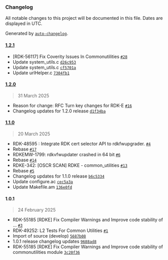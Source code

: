 ### Changelog

All notable changes to this project will be documented in this file. Dates are displayed in UTC.

Generated by [`auto-changelog`](https://github.com/CookPete/auto-changelog).

#### [1.2.1](https://github.com/rdkcentral/common_utilities/compare/1.2.0...1.2.1)

- [RDK-56117] Fix Coverity Issues In Commonutilities [`#28`](https://github.com/rdkcentral/common_utilities/pull/28)
- Update system_utils.c [`d26c953`](https://github.com/rdkcentral/common_utilities/commit/d26c953afcc4e29c6cf6d42a1e8513586d0a5de9)
- Update system_utils.c [`cf5701a`](https://github.com/rdkcentral/common_utilities/commit/cf5701a0a8d69d1e0a85c856910a003e5b106e68)
- Update urlHelper.c [`7304fb1`](https://github.com/rdkcentral/common_utilities/commit/7304fb135e197ff0e171b2b11af8ab47872cec31)

#### [1.2.0](https://github.com/rdkcentral/common_utilities/compare/1.1.0...1.2.0)

> 31 March 2025

- Reason for change: RFC Turn key changes for RDK-E [`#16`](https://github.com/rdkcentral/common_utilities/pull/16)
- Changelog updates for 1.2.0 release [`d1f34ba`](https://github.com/rdkcentral/common_utilities/commit/d1f34ba72866a5c47ae6f392f0cb5a4f1b06763c)

#### [1.1.0](https://github.com/rdkcentral/common_utilities/compare/1.0.1...1.1.0)

> 20 March 2025

- RDK-48595 : Integrate RDK cert selector API to rdkfwupgrader. [`#4`](https://github.com/rdkcentral/common_utilities/pull/4)
- Rebase [`#17`](https://github.com/rdkcentral/common_utilities/pull/17)
- RDKEMW-1799: rdkvfwupdater crashed in 64 bit [`#6`](https://github.com/rdkcentral/common_utilities/pull/6)
- Rebase [`#14`](https://github.com/rdkcentral/common_utilities/pull/14)
- RDKE-342: [OSCR SCAN] RDKE - common_utilities [`#13`](https://github.com/rdkcentral/common_utilities/pull/13)
- Rebase [`#5`](https://github.com/rdkcentral/common_utilities/pull/5)
- Changelog updates for 1.1.0 release [`b6c5334`](https://github.com/rdkcentral/common_utilities/commit/b6c5334ed7dd44b4b300512db7762b247de108bb)
- Update configure.ac [`cec5a3a`](https://github.com/rdkcentral/common_utilities/commit/cec5a3a839ee7cf7edacd5ef696af376bdeddd6b)
- Update Makefile.am [`136e0fd`](https://github.com/rdkcentral/common_utilities/commit/136e0fd382b5cacde39d6dd01b61b018423db88b)

#### 1.0.1

> 24 February 2025

- RDK-55185 [RDKE] Fix Compiler Warnings and Improve code stability of … [`#3`](https://github.com/rdkcentral/common_utilities/pull/3)
- RDK-49252: L2 Tests For Common Utilities [`#1`](https://github.com/rdkcentral/common_utilities/pull/1)
- Import of source (develop) [`5687b08`](https://github.com/rdkcentral/common_utilities/commit/5687b0851cf0c7e93ddd708c068ee812dd0daff4)
- 1.0.1  release changelog updates [`9688ad8`](https://github.com/rdkcentral/common_utilities/commit/9688ad8ff489fb5728ed4406080cd80e95c7e92e)
- RDK-55185 [RDKE] Fix Compiler Warnings and Improve code stability of commonutilities module [`3c20f36`](https://github.com/rdkcentral/common_utilities/commit/3c20f3660d208f238c20c218598848322b60120a)

